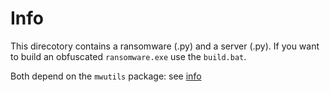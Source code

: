 # Info

This direcotory contains a ransomware (.py) and a server (.py). If you want to build an obfuscated `ransomware.exe` use the `build.bat`.

Both depend on the `mwutils` package: see [info](../package_mwutils/README.md)